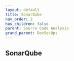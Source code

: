```yaml
---
layout: default
title: SonarQube
nav_order: 2
has_children: false
parent: Source Code Analysis
grand_parent: DevSecOps
---
```


## SonarQube
